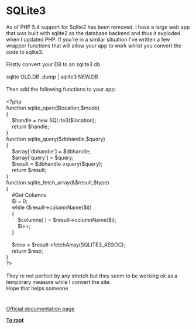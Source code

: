 # SQLite3




<div class="phpcode"><span class="html">
As of PHP 5.4 support for Sqlite2 has been removed. I have a large web app that was built with sqlite2 as the database backend and thus it exploded when I updated PHP. If you&apos;re in a similar situation I&apos;ve written a few wrapper functions that will allow your app to work whilst you convert the code to sqlite3. 
<br>
<br>Firstly convert your DB to an sqlite3 db. 
<br>
<br>sqlite OLD.DB .dump | sqlite3 NEW.DB
<br>
<br>Then add the following functions to your app:
<br>
<br><span class="default">&lt;?php
<br></span><span class="keyword">function </span><span class="default">sqlite_open</span><span class="keyword">(</span><span class="default">$location</span><span class="keyword">,</span><span class="default">$mode</span><span class="keyword">)
<br>{
<br>&#xA0; &#xA0; </span><span class="default">$handle </span><span class="keyword">= new </span><span class="default">SQLite3</span><span class="keyword">(</span><span class="default">$location</span><span class="keyword">);
<br>&#xA0; &#xA0; return </span><span class="default">$handle</span><span class="keyword">;
<br>}
<br>function </span><span class="default">sqlite_query</span><span class="keyword">(</span><span class="default">$dbhandle</span><span class="keyword">,</span><span class="default">$query</span><span class="keyword">)
<br>{
<br>&#xA0; &#xA0; </span><span class="default">$array</span><span class="keyword">[</span><span class="string">&apos;dbhandle&apos;</span><span class="keyword">] = </span><span class="default">$dbhandle</span><span class="keyword">;
<br>&#xA0; &#xA0; </span><span class="default">$array</span><span class="keyword">[</span><span class="string">&apos;query&apos;</span><span class="keyword">] = </span><span class="default">$query</span><span class="keyword">;
<br>&#xA0; &#xA0; </span><span class="default">$result </span><span class="keyword">= </span><span class="default">$dbhandle</span><span class="keyword">-&gt;</span><span class="default">query</span><span class="keyword">(</span><span class="default">$query</span><span class="keyword">);
<br>&#xA0; &#xA0; return </span><span class="default">$result</span><span class="keyword">;
<br>}
<br>function </span><span class="default">sqlite_fetch_array</span><span class="keyword">(&amp;</span><span class="default">$result</span><span class="keyword">,</span><span class="default">$type</span><span class="keyword">)
<br>{
<br>&#xA0; &#xA0; </span><span class="comment">#Get Columns
<br>&#xA0; &#xA0; </span><span class="default">$i </span><span class="keyword">= </span><span class="default">0</span><span class="keyword">;
<br>&#xA0; &#xA0; while (</span><span class="default">$result</span><span class="keyword">-&gt;</span><span class="default">columnName</span><span class="keyword">(</span><span class="default">$i</span><span class="keyword">))
<br>&#xA0; &#xA0; {
<br>&#xA0; &#xA0; &#xA0; &#xA0; </span><span class="default">$columns</span><span class="keyword">[ ] = </span><span class="default">$result</span><span class="keyword">-&gt;</span><span class="default">columnName</span><span class="keyword">(</span><span class="default">$i</span><span class="keyword">);
<br>&#xA0; &#xA0; &#xA0; &#xA0; </span><span class="default">$i</span><span class="keyword">++;
<br>&#xA0; &#xA0; }
<br>&#xA0; &#xA0; 
<br>&#xA0; &#xA0; </span><span class="default">$resx </span><span class="keyword">= </span><span class="default">$result</span><span class="keyword">-&gt;</span><span class="default">fetchArray</span><span class="keyword">(</span><span class="default">SQLITE3_ASSOC</span><span class="keyword">);
<br>&#xA0; &#xA0; return </span><span class="default">$resx</span><span class="keyword">;
<br>}
<br></span><span class="default">?&gt;
<br></span>
<br>They&apos;re not perfect by any stretch but they seem to be working ok as a temporary measure while I convert the site. 
<br>Hope that helps someone</span>
</div>
  

#

[Official documentation page](https://www.php.net/manual/en/book.sqlite3.php)

**[To root](/README.md)**